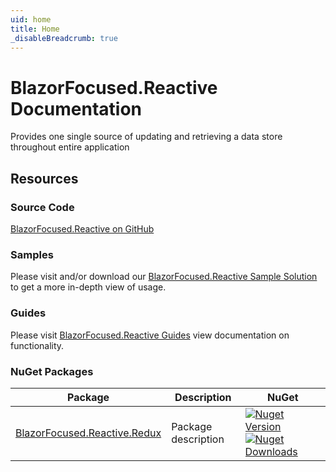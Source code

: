 ```yaml
---
uid: home
title: Home
_disableBreadcrumb: true
---
```


# BlazorFocused.Reactive Documentation

Provides one single source of updating and retrieving a data store throughout entire application

## Resources

### Source Code

[BlazorFocused.Reactive on GitHub](https://github.com/BlazorFocused/Reactive)

### Samples

Please visit and/or download our [BlazorFocused.Reactive Sample Solution](https://github.com/BlazorFocused/Reactive/tree/main/samples) to get a more in-depth view of usage.

### Guides

Please visit [BlazorFocused.Reactive Guides](guides/index.md) view documentation on functionality.

### NuGet Packages

| Package                                                                                      | Description         | NuGet                                                                                                                                                                                                                                                                                                              |
| -------------------------------------------------------------------------------------------- | ------------------- | ------------------------------------------------------------------------------------------------------------------------------------------------------------------------------------------------------------------------------------------------------------------------------------------------------------------ |
| [BlazorFocused.Reactive.Redux](https://www.nuget.org/packages/BlazorFocused.Reactive.Redux/) | Package description | [![Nuget Version](https://img.shields.io/nuget/v/BlazorFocused.Reactive.Redux?logo=nuget)](https://www.nuget.org/packages/BlazorFocused.Reactive.Redux) [![Nuget Downloads](https://img.shields.io/nuget/dt/BlazorFocused.Reactive.Redux?logo=nuget)](https://www.nuget.org/packages/BlazorFocused.Reactive.Redux) |
